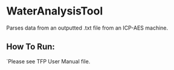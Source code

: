 # WaterAnalysisTool
Parses data from an outputted .txt file from an ICP-AES machine.

## How To Run:
`Please see TFP User Manual file.
